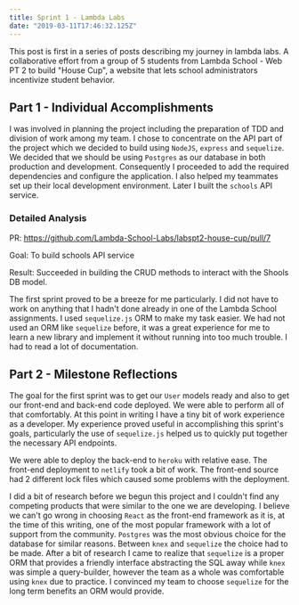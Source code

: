 ```yaml
---
title: Sprint 1 - Lambda Labs
date: "2019-03-11T17:46:32.125Z"
---
```


This post is first in a series of posts describing my journey in lambda labs. A collaborative effort from a group of 5 students from Lambda School - Web PT 2 to build "House Cup", a website that lets school administrators incentivize student behavior.

## Part 1 - Individual Accomplishments

I was involved in planning the project including the preparation of TDD and division of work among my team. I chose to concentrate on the API part of the project which we decided to build using `NodeJS`, `express` and `sequelize`. We decided that we should be using `Postgres` as our database in both production and development. Consequently I proceeded to add the required dependencies and configure the application. I also helped my teammates set up their local development environment. Later I built the `schools` API service.

### Detailed Analysis

PR: https://github.com/Lambda-School-Labs/labspt2-house-cup/pull/7

Goal: To build schools API service

Result: Succeeded in building the CRUD methods to interact with the Shools DB model.

The first sprint proved to be a breeze for me particularly. I did not have to work on anything that I hadn't done already in one of the Lambda School assignments. I used `sequelize.js` ORM to make my task easier. We had not used an ORM like `sequelize` before, it was a great experience for me to learn a new library and implement it without running into too much trouble. I had to read a lot of documentation.

## Part 2 - Milestone Reflections

The goal for the first sprint was to get our `User` models ready and also to get our front-end and back-end code deployed. We were able to perform all of that comfortably. At this point in writing I have a tiny bit of work experience as a developer. My experience proved useful in accomplishing this sprint's goals, particularly the use of `sequelize.js` helped us to quickly put together the necessary API endpoints.

We were able to deploy the back-end to `heroku` with relative ease. The front-end deployment to `netlify` took a bit of work. The front-end source had 2 different lock files which caused some problems with the deployment.

I did a bit of research before we begun this project and I couldn't find any competing products that were similar to the one we are developing. I believe we can't go wrong in choosing `React` as the front-end framework as it is, at the time of this writing, one of the most popular framework with a lot of support from the community. `Postgres` was the most obvious choice for the database for similar reasons. Between `knex` and `sequelize` the choice had to be made. After a bit of research I came to realize that `sequelize` is a proper ORM that provides a friendly interface abstracting the SQL away while `knex` was simple a query-builder, however the team as a whole was comfortable using `knex` due to practice. I convinced my team to choose `sequelize` for the long term benefits an ORM would provide.
